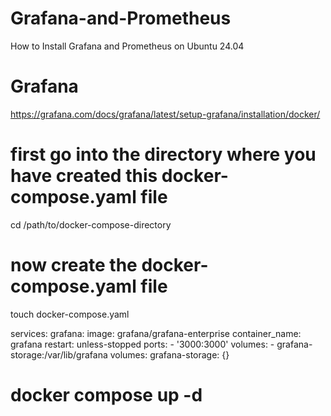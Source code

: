 # Grafana-and-Prometheus
How to Install Grafana and Prometheus on Ubuntu 24.04








# Grafana 
https://grafana.com/docs/grafana/latest/setup-grafana/installation/docker/


# first go into the directory where you have created this docker-compose.yaml file
cd /path/to/docker-compose-directory

# now create the docker-compose.yaml file
touch docker-compose.yaml
  
  services:
    grafana:
      image: grafana/grafana-enterprise
      container_name: grafana
      restart: unless-stopped
      ports:
        - '3000:3000'
      volumes:
        - grafana-storage:/var/lib/grafana
  volumes:
    grafana-storage: {}
# docker compose up -d


# 


# 


# 


# 


# 


# 


# 


# 


# 


# 


# 


# 


# 


# 


# 


# 


# 


# 


# 


# 


# 


# 


# 


# 


# 


# 


# 


# 


# 


# 


# 


# 


# 


# 


# 


# 


# 


# 


# 


# 


# 


# 


# 


# 


# 


# 


# 


# 


# 


# 


# 


# 


# 


# 


# 


# 


# 


# 


# 


# 


# 


# 


# 


# 


# 


# 


# 


# 


# 


# 


# 


# 


# 


# 


# 


# 


# 


# 


# 


# 

